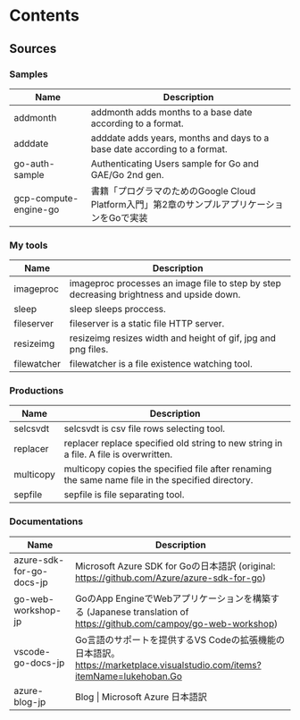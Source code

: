 # Contents

## Sources

### Samples

| Name | Description |
| --- | --- |
| addmonth | addmonth adds months to a base date according to a format. |
| adddate | adddate adds years, months and days to a base date according to a format. |
| go-auth-sample | Authenticating Users sample for Go and GAE/Go 2nd gen. |
| gcp-compute-engine-go | 書籍「プログラマのためのGoogle Cloud Platform入門」第2章のサンプルアプリケーションをGoで実装 |

### My tools

| Name | Description |
| --- | --- |
| imageproc | imageproc processes an image file to step by step decreasing brightness and upside down. |
| sleep | sleep sleeps proccess. |
| fileserver | fileserver is a static file HTTP server. |
| resizeimg | resizeimg resizes width and height of gif, jpg and png files. |
| filewatcher | filewatcher is a file existence watching tool. |

### Productions

| Name | Description |
| --- | --- |
| selcsvdt | selcsvdt is csv file rows selecting tool. |
| replacer | replacer replace specified old string to new string in a file. A file is overwritten. |
| multicopy | multicopy copies the specified file after renaming the same name file in the specified directory. |
| sepfile | sepfile is file separating tool. |

### Documentations

| Name | Description |
| --- | --- |
| azure-sdk-for-go-docs-jp | Microsoft Azure SDK for Goの日本語訳 (original: https://github.com/Azure/azure-sdk-for-go) |
| go-web-workshop-jp | GoのApp EngineでWebアプリケーションを構築する (Japanese translation of https://github.com/campoy/go-web-workshop) |
| vscode-go-docs-jp | Go言語のサポートを提供するVS Codeの拡張機能の日本語訳。https://marketplace.visualstudio.com/items?itemName=lukehoban.Go |
| azure-blog-jp | Blog \| Microsoft Azure 日本語訳 |

